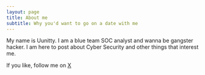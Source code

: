 ```yaml
---
layout: page
title: About me
subtitle: Why you'd want to go on a date with me
---
```


My name is Uunitty. I am a blue team SOC analyst and wanna be gangster hacker. I am here to post about Cyber Security and other things that interest me.

If you like, follow me on [X](https://x.com/theuunitty)
